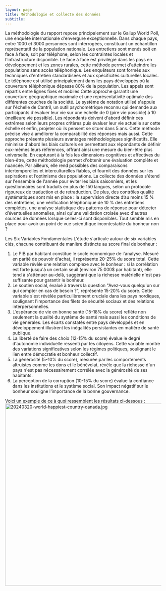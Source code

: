 ```yaml
---
layout: page
title: Méthodologie et collecte des données
subtitle:
---
```


La méthodologie du rapport repose principalement sur le Gallup World Poll, une enquête internationale d'envergure exceptionnelle. Dans chaque pays, entre 1000 et 3000 personnes sont interrogées, constituant un échantillon représentatif de la population nationale. Les entretiens sont menés soit en face à face, soit par téléphone, selon les contraintes locales et l'infrastructure disponible. Le face à face est privilégié dans les pays en développement et les zones rurales, cette méthode permet d'atteindre les populations sans accès téléphonique. Les enquêteurs sont formés aux techniques d'entretien standardisées et aux spécificités culturelles locales. Le téléphone est utilisé principalement dans les pays développés où la couverture téléphonique dépasse 80% de la population. Les appels sont répartis entre lignes fixes et mobiles Cette approche garantit une couverture géographique maximale et une représentativité optimale des différentes couches de la société.
Le système de notation utilisé s'appuie sur l'échelle de Cantril, un outil psychométrique reconnu qui demande aux participants d'évaluer leur vie sur une échelle de 0 (pire vie possible) à 10 (meilleure vie possible). Les répondants doivent d'abord définir ces extrêmes selon leurs propres critères puis évaluer leur vie actuelle sur cette échelle et enfin, projeter où ils pensent se situer dans 5 ans. Cette méthode précise vise à améliorer la comparabilité des réponses mais aussi. Cette approche présente plusieurs avantages méthodologiques significatifs. Elle minimise d'abord les biais culturels en permettant aux répondants de définir eux-mêmes leurs références, offrant ainsi une mesure du bien-être plus universelle. En capturant à la fois les dimensions cognitives et affectives du bien-être, cette méthodologie permet d'obtenir une évaluation complète et nuancée. Par ailleurs, elle rend possibles des comparaisons intertemporelles et interculturelles fiables, et fournit des données sur les aspirations et l’optimisme des populations. La collecte des données s'étend sur l'ensemble de l'année pour éviter les biais saisonniers, et les questionnaires sont traduits en plus de 150 langues, selon un protocole rigoureux de traduction et de retraduction. De plus, des contrôles qualité systématiques sont mis en place : la supervision directe d’au moins 15 % des entretiens, une vérification téléphonique de 10 % des entretiens complétés, une analyse statistique des patterns de réponse pour détecter d’éventuelles anomalies, ainsi qu'une validation croisée avec d'autres sources de données lorsque celles-ci sont disponibles. Tout semble mis en place pour avoir un point de vue scientifique incontestable du bonheur non ?

Les Six Variables Fondamentales L'étude s'articule autour de six variables clés, chacune contribuant de manière distincte au score final de bonheur :
1. Le PIB par habitant constitue le socle économique de l'analyse. Mesuré en parité de pouvoir d'achat, il représente 20-25% du score total. Cette variable révèle une relation complexe avec le bonheur : si la corrélation est forte jusqu'à un certain seuil (environ 75 000$ par habitant), elle tend à s'atténuer au-delà, suggérant que la richesse matérielle n'est pas suffisante pour garantir le bonheur.
2. Le soutien social, évalué à travers la question "Avez-vous quelqu'un sur qui compter en cas de besoin ?", représente 15-20% du score. Cette variable s'est révélée particulièrement cruciale dans les pays nordiques, soulignant l'importance des filets de sécurité sociaux et des relations interpersonnelles.
3. L'espérance de vie en bonne santé (15-18% du score) reflète non seulement la qualité du système de santé mais aussi les conditions de vie générales. Les écarts constatés entre pays développés et en développement illustrent les inégalités persistantes en matière de santé publique.
4. La liberté de faire des choix (12-15% du score) évalue le degré d'autonomie individuelle ressenti par les citoyens. Cette variable montre des variations significatives selon les régimes politiques, soulignant le lien entre démocratie et bonheur collectif.
5. La générosité (5-10% du score), mesurée par les comportements altruistes comme les dons et le bénévolat, révèle que la richesse d'un pays n'est pas nécessairement corrélée avec la générosité de ses habitants.
6. La perception de la corruption (10-15% du score) évalue la confiance dans les institutions et le système social. Son impact négatif sur le bonheur souligne l'importance de la bonne gouvernance.

Voici un exemple de ce à quoi ressemblent les résultats ci-dessous : 
<img width="585" alt="20240320-world-happiest-country-canada.jpg" src="https://github.com/augustinbonah/Happiness.index.github.io/assets/img/20240320-world-happiest-country-canada.jpg">

